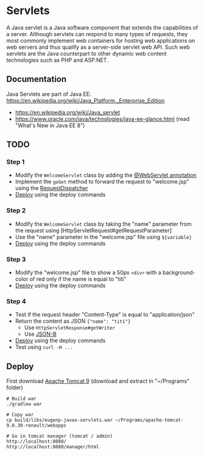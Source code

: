 # Servlets

A Java servlet is a Java software component that extends the capabilities of a server. Although servlets can respond to many types of requests, they most commonly implement web containers for hosting web applications on web servers and thus qualify as a server-side servlet web API. Such web servlets are the Java counterpart to other dynamic web content technologies such as PHP and ASP.NET. 

## Documentation

Java Servlets are part of Java EE: https://en.wikipedia.org/wiki/Java_Platform,_Enterprise_Edition

- https://en.wikipedia.org/wiki/Java_servlet
- https://www.oracle.com/java/technologies/java-ee-glance.html (read "What's New in Java EE 8")

## TODO

### Step 1

- Modify the `WelcomeServlet` class by adding the [@WebServlet annotation](https://docs.oracle.com/javaee/7/api/javax/servlet/annotation/WebServlet.html)
- Implement the `goGet` method to forward the request to "welcome.jsp" using the [RequestDispatcher](https://docs.oracle.com/javaee/7/api/javax/servlet/RequestDispatcher.html)
- [Deploy](#deploy) using the deploy commands

### Step 2

- Modify the `WelcomeServlet` class by taking the "name" parameter from the request using [HttpServletRequest#getRequestParameter]
- Use the "name" parameter in the "welcome.jsp" file using `${variable}`
- [Deploy](#deploy) using the deploy commands

### Step 3

- Modify the "welcome.jsp" file to show a 50px `<div>` with a background-color of red only if the name is equal to "titi"
- [Deploy](#deploy) using the deploy commands

### Step 4

- Test if the request header "Content-Type" is equal to "application/json"
- Return the content as JSON `{"name": "titi"}`
    - Use `HttpServletResponse#getWriter`
    - Use [JSON-B](http://json-b.net/docs/user-guide.html)
- [Deploy](#deploy) using the deploy commands
- Test using `curl -H ...`

## Deploy

First download [Apache Tomcat 9](https://tomcat.apache.org/download-90.cgi) (download and extract in "~/Programs" folder)

```
# Build war
./gradlew war

# Copy war
cp build/libs/eugenp-javax-servlets.war ~/Programs/apache-tomcat-9.0.30-renault/webapps

# Go in tomcat manager (tomcat / admin)
http://localhost:8080/
http://localhost:8080/manager/html
```

<!--
## Tutorials

- [Introduction to Java Servlets](https://www.baeldung.com/intro-to-servlets)
- [An MVC Example with Servlets and JSP](https://www.baeldung.com/mvc-servlet-jsp)
- [Handling Cookies and a Session in a Java Servlet](https://www.baeldung.com/java-servlet-cookies-session)
- [Uploading Files with Servlets and JSP](https://www.baeldung.com/upload-file-servlet)
- [Example of Downloading File in a Servlet](https://www.baeldung.com/servlet-download-file)
- [Returning a JSON Response from a Servlet](https://www.baeldung.com/servlet-json-response)
- [Java EE Servlet Exception Handling](https://www.baeldung.com/servlet-exceptions)
- [Context and Servlet Initialization Parameters](https://www.baeldung.com/context-servlet-initialization-param)
- [The Difference between getRequestURI and getPathInfo in HttpServletRequest](https://www.baeldung.com/http-servlet-request-requesturi-pathinfo)
-->